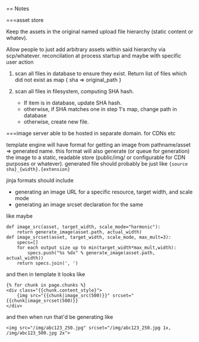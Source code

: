 == Notes

===asset store

Keep the assets in the original named upload file hierarchy (static content or whatev).

Allow people to just add arbitrary assets within said hierarchy via scp/whatever.  reconcilation at process startup and maybe with specific user action

1. scan all files in database to ensure they exist. Return list of files which did not exist as map { sha => original_path }

2. scan all files in filesystem, computing SHA hash.
   * If item is in database, update SHA hash.
   * otherwise, if SHA matches one in step 1's map, change path in database
   * otherwise, create new file.

===image server
able to be hosted in separate domain. for CDNs etc

template engine will have format for getting an image from pathname/asset => generated name. this format will also generate (or queue for generation) the image to a static, readable store (public/img/ or configurable for CDN purposes or whatever). generated file should probably be just like `{source sha}_{width}.{extension}`

jinja formats should include
* generating an image URL for a specific resource, target width, and scale mode
* generating an image srcset declaration for the same

like maybe

    def image_src(asset, target_width, scale_mode="harmonic"):
        return generate_image(asset.path, actual_width)
    def image_srcset(asset, target_width, scale_mode, max_mult=3):
        specs=[]
        for each output size up to min(target_width*max_mult,width):
            specs.push("%s %dx" % generate_image(asset.path, actual_width))
        return specs.join(', ')

and then in template it looks like

    {% for chunk in page.chunks %}
    <div class="{{chunk.content_style}">
        {img src="{{chunk|image_src(500)}}" srcset="{{chunk|image_srcset(500)}}
    </div>

and then when run that'd be generating like

    <img src="/img/abc123_250.jpg" srcset="/img/abc123_250.jpg 1x, /img/abc123_500.jpg 2x">